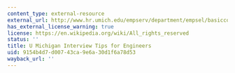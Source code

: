 ```yaml
---
content_type: external-resource
external_url: http://www.hr.umich.edu/empserv/department/empsel/basiccomp.html
has_external_license_warning: true
license: https://en.wikipedia.org/wiki/All_rights_reserved
status: ''
title: U Michigan Interview Tips for Engineers
uid: 9154b4d7-d007-43ca-9e6a-30d1f6a78d53
wayback_url: ''
---
```

